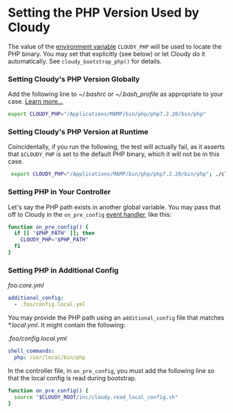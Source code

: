 <!--
id: php_version
tags: ''
-->

# Setting the PHP Version Used by Cloudy

The value of the [environment variable](https://www.howtogeek.com/668503/how-to-set-environment-variables-in-bash-on-linux/) `CLOUDY_PHP` will be used to locate the PHP binary. You may set that explicitly (see below) or let Cloudy do it automatically. See `cloudy_bootstrap_php()` for details.

### Setting Cloudy's PHP Version Globally

Add the following line to _~/.bashrc_ or _~/.bash\_profile_ as appropriate to your case.  [Learn more...](https://www.howtogeek.com/668503/how-to-set-environment-variables-in-bash-on-linux/)

```bash
export CLOUDY_PHP="/Applications/MAMP/bin/php/php7.2.20/bin/php"
```

### Setting Cloudy's PHP Version at Runtime

Coincidentally, if you run the following, the test will actually fail, as it asserts that `$CLOUDY_PHP` is set to the default PHP binary, which it will not be in this case.

```bash
 export CLOUDY_PHP="/Applications/MAMP/bin/php/php7.2.20/bin/php"; ./cloudy_tools.sh tests
```

### Setting PHP in Your Controller

Let's say the PHP path exists in another global variable. You may pass that off to Cloudy in the `on_pre_config` [event handler](@events), like this:

```bash
function on_pre_config() {
  if [[ "$PHP_PATH" ]]; then
    CLOUDY_PHP="$PHP_PATH"
  fi
}
```

### Setting PHP in Additional Config

_foo.core.yml_

```yaml
additional_config:
  - .foo/config.local.yml
```

You may provide the PHP path using an `additional_config` file that matches _*.local.yml_. It might contain the following:

_.foo/config.local.yml_

```yaml
shell_commands:
  php: /usr/local/bin/php
```

In the controller file, in `on_pre_config`, you must add the following line so that the local config is read during bootstrap.

```bash
function on_pre_config() {
  source "$CLOUDY_ROOT/inc/cloudy.read_local_config.sh"
}
```
